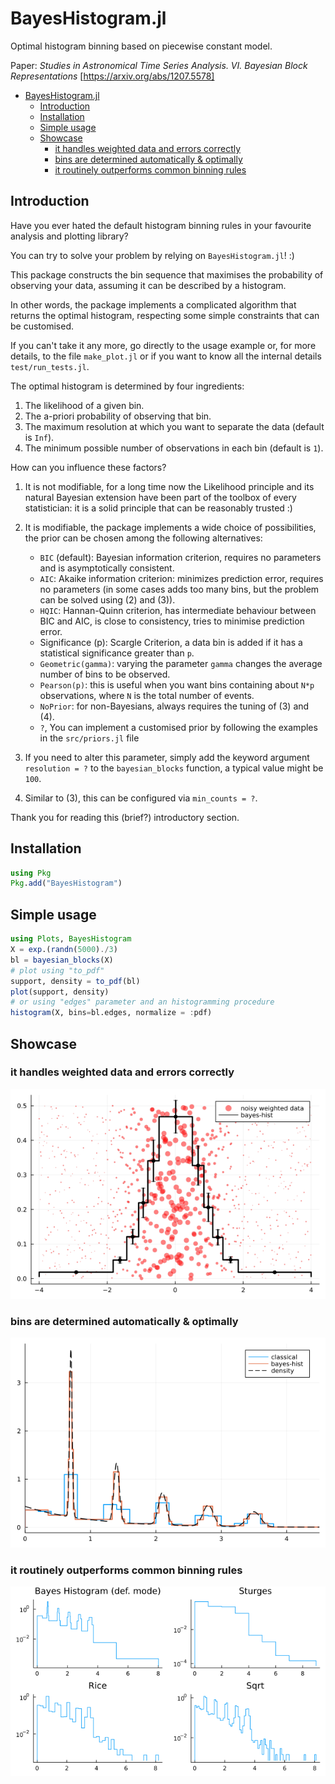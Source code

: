 # BayesHistogram.jl
Optimal histogram binning based on piecewise constant model.

Paper: _Studies in Astronomical Time Series Analysis. VI. Bayesian Block Representations_ [https://arxiv.org/abs/1207.5578]

- [BayesHistogram.jl](#bayeshistogramjl)
  - [Introduction](#introduction)
  - [Installation](#installation)
  - [Simple usage](#simple-usage)
  - [Showcase](#showcase)
    - [it handles weighted data and errors correctly](#it-handles-weighted-data-and-errors-correctly)
    - [bins are determined automatically & optimally](#bins-are-determined-automatically--optimally)
    - [it routinely outperforms common binning rules](#it-routinely-outperforms-common-binning-rules)

## Introduction
Have you ever hated the default histogram binning rules in your favourite analysis and plotting library?

You can try to solve your problem by relying on `BayesHistogram.jl`! :)

This package constructs the bin sequence that maximises the probability of observing your data, assuming it can be described by a histogram.

In other words, the package implements a complicated algorithm that returns the optimal histogram, respecting some simple constraints that can be customised.

If you can't take it any more, go directly to the usage example or, for more details, to the file `make_plot.jl` or if you want to know all the internal details `test/run_tests.jl`.

The optimal histogram is determined by four ingredients:
1) The likelihood of a given bin.
2) The a-priori probability of observing that bin.
3) The maximum resolution at which you want to separate the data (default is `Inf`).
4) The minimum possible number of observations in each bin (default is `1`).

How can you influence these factors?

1) It is not modifiable, for a long time now the Likelihood principle and its natural Bayesian extension have been part of the toolbox of every statistician: it is a solid principle that can be reasonably trusted :)
   
2) It is modifiable, the package implements a wide choice of possibilities, the prior can be chosen among the following alternatives:
   
   - `BIC` (default): Bayesian information criterion, requires no parameters and is asymptotically consistent.
   - `AIC`: Akaike information criterion: minimizes prediction error, requires no parameters (in some cases adds too many bins, but the problem can be solved using (2) and (3)).
   - `HQIC`: Hannan-Quinn criterion, has intermediate behaviour between BIC and AIC, is close to consistency, tries to minimise prediction error.
   - Significance (p): Scargle Criterion, a data bin is added if it has a statistical significance greater than `p`.
   - `Geometric(gamma)`: varying the parameter `gamma` changes the average number of bins to be observed.
   - `Pearson(p)`: this is useful when you want bins containing about `N*p` observations, where `N` is the total number of events.
   - `NoPrior`: for non-Bayesians, always requires the tuning of (3) and (4).
   - `?`, You can implement a customised prior by following the examples in the `src/priors.jl` file 
  
3) If you need to alter this parameter, simply add the keyword argument `resolution = ?` to the `bayesian_blocks` function, a typical value might be `100`.

4) Similar to (3), this can be configured via `min_counts = ?`.

Thank you for reading this (brief?) introductory section.

## Installation
```julia
using Pkg
Pkg.add("BayesHistogram")
```

## Simple usage
```julia
using Plots, BayesHistogram
X = exp.(randn(5000)./3)
bl = bayesian_blocks(X)
# plot using "to_pdf"
support, density = to_pdf(bl)
plot(support, density)
# or using "edges" parameter and an histogramming procedure
histogram(X, bins=bl.edges, normalize = :pdf)
```

## Showcase
### it handles weighted data and errors correctly
![plot2.png](plot2.png "")
### bins are determined automatically & optimally 
![plot3.png](plot3.png "")
### it routinely outperforms common binning rules
![plot.png](plot.png "")

